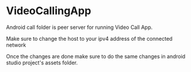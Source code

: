 # VideoCallingApp


Android call folder is peer server for running Video Call App.

Make sure to change the host to your ipv4 address of the connected network

Once the changes are done make sure to do the same changes in android studio project's assets folder.

